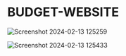 # BUDGET-WEBSITE

![Screenshot 2024-02-13 125259](https://github.com/Naveensan123/BUDGET-WEBSITE/assets/95761973/046532ca-8c96-4916-8f12-a536b2ed3b61)

![Screenshot 2024-02-13 125433](https://github.com/Naveensan123/BUDGET-WEBSITE/assets/95761973/e47e5821-fdab-4045-ad4d-69efce56673d)


